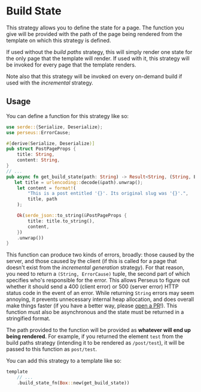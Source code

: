 # Build State

This strategy allows you to define the state for a page. The function you give will be provided with the path of the page being rendered from the template on which this strategy is defined.

If used without the _build paths_ strategy, this will simply render one state for the only page that the template will render. If used with it, this strategy will be invoked for every page that the template renders.

Note also that this strategy will be invoked on every on-demand build if used with the _incremental_ strategy.

## Usage

You can define a function for this strategy like so:

```rust
use serde::{Serialize, Deserialize};
use perseus::ErrorCause;

#[derive(Serialize, Deserialize)]
pub struct PostPageProps {
    title: String,
    content: String,
}
// ...
pub async fn get_build_state(path: String) -> Result<String, (String, ErrorCause)> {
   let title = urlencoding::decode(&path).unwrap();
    let content = format!(
        "This is a post entitled '{}'. Its original slug was '{}'.",
        title, path
    );

    Ok(serde_json::to_string(&PostPageProps {
        title: title.to_string(),
        content,
    })
    .unwrap())
}
```

This function can produce two kinds of errors, broadly: those caused by the server, and those caused by the client (if this is called for a page that doesn't exist from the _incremental generation_ strategy). For that reason, you need to return a `(String, ErrorCause)` tuple, the second part of which specifies who's responsible for the error. This allows Perseus to figure out whether it should send a 400 (client error) or 500 (server error) HTTP status code in the event of an error. While returning `String` errors may seem annoying, it prevents unnecessary internal heap allocation, and does overall make things faster (if you have a better way, please [open a PR](https://github.com/framesurge/perseus/pulls)!). This function must also be asynchronous and the state must be returned in a stringified format.

The path provided to the function will be provided as **whatever will end up being rendered**. For example, if you returned the element `test` from the build paths strategy (intending it to be rendered as `/post/test`), it will be passed to this function as `post/test`.

You can add this strategy to a template like so:

```rust
template
	// ...
    .build_state_fn(Box::new(get_build_state))
```
